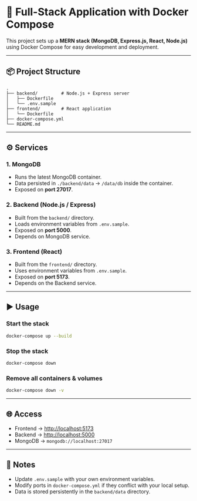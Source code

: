 # 🚀 Full-Stack Application with Docker Compose

This project sets up a **MERN stack (MongoDB, Express.js, React, Node.js)** using Docker Compose for easy development and deployment.

---

## 📦 Project Structure
```
.
├── backend/         # Node.js + Express server
│   ├── Dockerfile
│   └── .env.sample
├── frontend/        # React application
│   └── Dockerfile
├── docker-compose.yml
└── README.md
```

---

## ⚙️ Services

### 1. MongoDB
- Runs the latest MongoDB container.
- Data persisted in `./backend/data` → `/data/db` inside the container.
- Exposed on **port 27017**.

### 2. Backend (Node.js / Express)
- Built from the `backend/` directory.
- Loads environment variables from `.env.sample`.
- Exposed on **port 5000**.
- Depends on MongoDB service.

### 3. Frontend (React)
- Built from the `frontend/` directory.
- Uses environment variables from `.env.sample`.
- Exposed on **port 5173**.
- Depends on the Backend service.

---

## ▶️ Usage

### Start the stack
```bash
docker-compose up --build
```

### Stop the stack
```bash
docker-compose down
```

### Remove all containers & volumes
```bash
docker-compose down -v
```

---

## 🌐 Access
- Frontend → [http://localhost:5173](http://localhost:5173)  
- Backend → [http://localhost:5000](http://localhost:5000)  
- MongoDB → `mongodb://localhost:27017`  

---

## 📝 Notes
- Update `.env.sample` with your own environment variables.  
- Modify ports in `docker-compose.yml` if they conflict with your local setup.  
- Data is stored persistently in the `backend/data` directory.  
